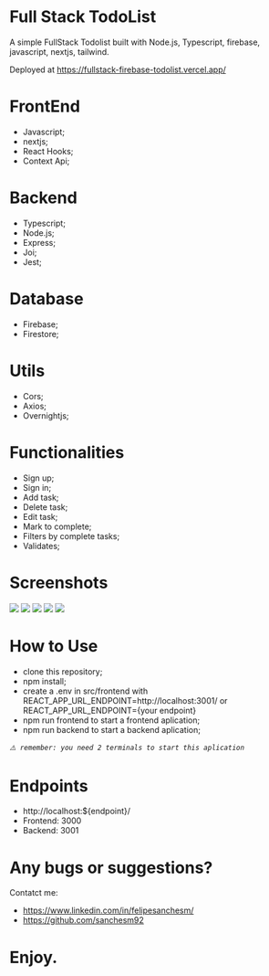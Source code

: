
# Full Stack TodoList

A simple FullStack Todolist built with Node.js, Typescript, firebase, javascript, nextjs, tailwind.

Deployed at https://fullstack-firebase-todolist.vercel.app/

# FrontEnd

- Javascript;
- nextjs;
- React Hooks;
- Context Api;

# Backend

- Typescript;
- Node.js;
- Express;
- Joi;
- Jest;

# Database

- Firebase;
- Firestore;

# Utils

- Cors;
- Axios;
- Overnightjs;

# Functionalities

- Sign up;
- Sign in;
- Add task;
- Delete task;
- Edit task;
- Mark to complete;
- Filters by complete tasks;
- Validates;

# Screenshots

<img src="https://ibb.co/rpfBmZh" />
<img src="https://ibb.co/84RprP3" />
<img src="https://ibb.co/ngV8P3X" />
<img src="https://ibb.co/KqdZ22M" />
<img src="https://ibb.co/12nCCLC" />

# How to Use

- clone this repository;
- npm install;
- create a .env in src/frontend with REACT_APP_URL_ENDPOINT=http://localhost:3001/ or REACT_APP_URL_ENDPOINT={your endpoint}
- npm run frontend to start a frontend aplication;
- npm run backend to start a backend aplication;

*`⚠️ remember: you need 2 terminals to start this aplication`*

# Endpoints

- http://localhost:${endpoint}/
- Frontend: 3000
- Backend: 3001

# Any bugs or suggestions?
Contatct me:
- https://www.linkedin.com/in/felipesanchesm/
- https://github.com/sanchesm92

# Enjoy.
